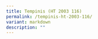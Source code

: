 ```yaml
---
title: Tempinis (HT 2003 116)
permalink: /tempinis-ht-2003-116/
variant: markdown
description: ""
---
```

